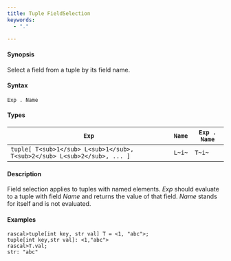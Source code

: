 ```yaml
---
title: Tuple FieldSelection
keywords:
  - "."

---
```


#### Synopsis

Select a field from a tuple by its field name.

#### Syntax

`Exp . Name`

#### Types


| `Exp`                                 | `Name` | `Exp . Name` |
| --- | --- | --- |
|`tuple[ T<sub>1</sub> L<sub>1</sub>, T<sub>2</sub> L<sub>2</sub>, ... ]` |  `L~i~` | `T~i~`         |


#### Description

Field selection applies to tuples with named elements.
_Exp_ should evaluate to a tuple with field _Name_ and returns the value of that field.
_Name_ stands for itself and is not evaluated.

#### Examples


```rascal-shell
rascal>tuple[int key, str val] T = <1, "abc">;
tuple[int key,str val]: <1,"abc">
rascal>T.val;
str: "abc"
```



